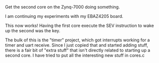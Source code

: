 Get the second core on the Zynq-7000 doing something.

I am continuing my experiments with my EBAZ4205 board.

This now works!  Having the first core execute the SEV
instruction to wake up the second was the key.

The bulk of this is the "timer" project, which got
interrupts working for a timer and uart receive.
Since I just copied that and started adding stuff,
there is a fair bit of "extra stuff" that isn't
directly related to starting up a second core.
I have tried to put all the interesting new stuff
in cores.c
